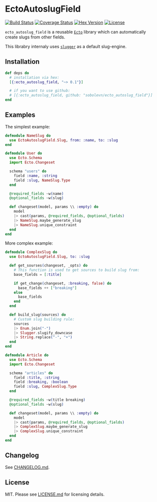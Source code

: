 # EctoAutoslugField

[![Build Status][travis-img]][travis] [![Coverage Status][coverage-img]][coverage] [![Hex Version][hex-img]][hex] [![License][license-img]][license]

`ecto_autoslug_field` is a reusable [`Ecto`](https://github.com/elixir-ecto/ecto) library which can automatically create slugs from other fields.

This librabry internaly uses [`slugger`](https://github.com/h4cc/slugger) as a default slug-engine.

## Installation

```elixir
def deps do
  # installation via hex:
  [{:ecto_autoslug_field, "~> 0.1"}]

  # if you want to use github:
  # [{:ecto_autoslug_field, github: "sobolevn/ecto_autoslug_field"}]
end
```

## Examples

The simplest example:

```elixir
defmodule NameSlug do
  use EctoAutoslugField.Slug, from: :name, to: :slug
end

defmodule User do
  use Ecto.Schema
  import Ecto.Changeset

  schema "users" do
    field :name, :string
    field :slug, NameSlug.Type
  end

  @required_fields ~w(name)
  @optional_fields ~w(slug)

  def changeset(model, params \\ :empty) do
    model
    |> cast(params, @required_fields, @optional_fields)
    |> NameSlug.maybe_generate_slug
    |> NameSlug.unique_constraint
  end
end
```

More complex example:

```elixir
defmodule ComplexSlug do
  use EctoAutoslugField.Slug, to: :slug

  def get_sourses(changeset, _opts) do
    # This function is used to get sources to build slug from:
    base_fields = [:title]

    if get_change(changeset, :breaking, false) do
      base_fields ++ ["breaking"]
    else
      base_fields
    end
  end

  def build_slug(sources) do
    # Custom slug building rule:
    sources
    |> Enum.join("-")
    |> Slugger.slugify_downcase
    |> String.replace("-", "+")
  end
end

defmodule Article do
  use Ecto.Schema
  import Ecto.Changeset

  schema "articles" do
    field :title, :string
    field :breaking, :boolean
    field :slug, ComplexSlug.Type
  end

  @required_fields ~w(title breaking)
  @optional_fields ~w(slug)

  def changeset(model, params \\ :empty) do
    model
    |> cast(params, @required_fields, @optional_fields)
    |> ComplexSlug.maybe_generate_slug
    |> ComplexSlug.unique_constraint
  end
end
```

## Changelog

See [CHANGELOG.md](https://github.com/ueberauth/ecto_autoslug_field/blob/master/CHANGELOG.md).

## License

MIT. Please see [LICENSE.md](https://github.com/sobolevn/ecto_autoslug_field/blob/master/LICENSE.md) for licensing details.

  [travis-img]: https://travis-ci.org/sobolevn/ecto_autoslug_field.svg?branch=master
  [travis]: https://travis-ci.org/sobolevn/ecto_autoslug_field
  [coverage-img]: https://coveralls.io/repos/github/sobolevn/ecto_autoslug_field/badge.svg?branch=master
  [coverage]: https://coveralls.io/github/sobolevn/ecto_autoslug_field?branch=master
  [hex-img]: https://img.shields.io/hexpm/v/ecto_autoslug_field.svg
  [hex]: https://hex.pm/packages/ecto_autoslug_field
  [license-img]: http://img.shields.io/badge/license-MIT-brightgreen.svg
  [license]: http://opensource.org/licenses/MIT
